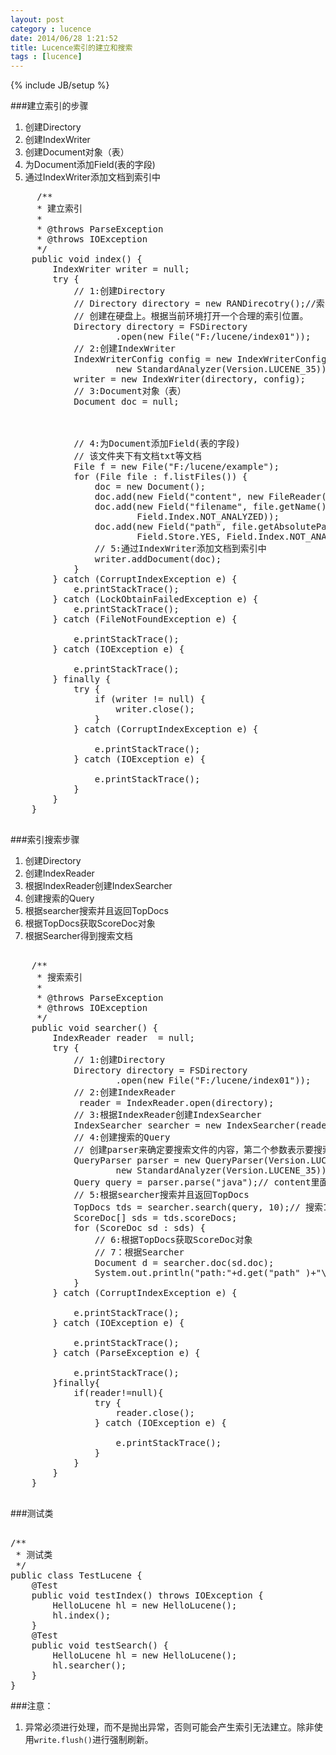```yaml
---
layout: post
category : lucence
date: 2014/06/28 1:21:52 
title: Lucence索引的建立和搜索
tags : [lucence]
---
```

{% include JB/setup %}

###建立索引的步骤
1. 创建Directory
2. 创建IndexWriter
3. 创建Document对象（表）
4. 为Document添加Field(表的字段)
5. 通过IndexWriter添加文档到索引中

<pre class="brush: java;">
     /**
     * 建立索引
     * 
     * @throws ParseException
     * @throws IOException
     */
    public void index() {
        IndexWriter writer = null;
        try {
            // 1:创建Directory
            // Directory directory = new RANDirecotry();//索引建立在内存中
            // 创建在硬盘上。根据当前环境打开一个合理的索引位置。
            Directory directory = FSDirectory
                    .open(new File("F:/lucene/index01"));
            // 2:创建IndexWriter
            IndexWriterConfig config = new IndexWriterConfig(Version.LUCENE_35,
                    new StandardAnalyzer(Version.LUCENE_35));
            writer = new IndexWriter(directory, config);
            // 3:Document对象（表）
            Document doc = null;



            // 4:为Document添加Field(表的字段)
            // 该文件夹下有文档txt等文档
            File f = new File("F:/lucene/example");
            for (File file : f.listFiles()) {
                doc = new Document();
                doc.add(new Field("content", new FileReader(file)));
                doc.add(new Field("filename", file.getName(), Field.Store.YES,
                        Field.Index.NOT_ANALYZED));
                doc.add(new Field("path", file.getAbsolutePath(),
                        Field.Store.YES, Field.Index.NOT_ANALYZED));
                // 5:通过IndexWriter添加文档到索引中
                writer.addDocument(doc);
            }
        } catch (CorruptIndexException e) {
            e.printStackTrace();
        } catch (LockObtainFailedException e) {
            e.printStackTrace();
        } catch (FileNotFoundException e) {
            
            e.printStackTrace();
        } catch (IOException e) {
            
            e.printStackTrace();
        } finally {
            try {
                if (writer != null) {
                    writer.close();
                }
            } catch (CorruptIndexException e) {
                
                e.printStackTrace();
            } catch (IOException e) {
                
                e.printStackTrace();
            }
        }
    }

</pre>

###索引搜索步骤
1. 创建Directory
2. 创建IndexReader
3. 根据IndexReader创建IndexSearcher
4. 创建搜索的Query
5. 根据searcher搜索并且返回TopDocs
6. 根据TopDocs获取ScoreDoc对象
7. 根据Searcher得到搜索文档

<pre class="brush: java;">

    /**
     * 搜索索引
     * 
     * @throws ParseException
     * @throws IOException
     */
    public void searcher() {
        IndexReader reader  = null;
        try {
            // 1:创建Directory
            Directory directory = FSDirectory
                    .open(new File("F:/lucene/index01"));
            // 2:创建IndexReader
             reader = IndexReader.open(directory);
            // 3:根据IndexReader创建IndexSearcher
            IndexSearcher searcher = new IndexSearcher(reader);
            // 4:创建搜索的Query
            // 创建parser来确定要搜索文件的内容，第二个参数表示要搜索的域
            QueryParser parser = new QueryParser(Version.LUCENE_35, "content",
                    new StandardAnalyzer(Version.LUCENE_35));
            Query query = parser.parse("java");// content里面包含java的文档
            // 5:根据searcher搜索并且返回TopDocs
            TopDocs tds = searcher.search(query, 10);// 搜索10条
            ScoreDoc[] sds = tds.scoreDocs;
            for (ScoreDoc sd : sds) {
                // 6:根据TopDocs获取ScoreDoc对象
                // 7：根据Searcher
                Document d = searcher.doc(sd.doc);
                System.out.println("path:"+d.get("path" )+"\t filename:" +d.get("filename"));
            }
        } catch (CorruptIndexException e) {
            
            e.printStackTrace();
        } catch (IOException e) {
            
            e.printStackTrace();
        } catch (ParseException e) {
            
            e.printStackTrace();
        }finally{
            if(reader!=null){
                try {
                    reader.close();
                } catch (IOException e) {
                    
                    e.printStackTrace();
                }
            }
        }
    }

</pre>

###测试类
<pre class="brush: java;">

/**
 * 测试类
 */
public class TestLucene {
    @Test
    public void testIndex() throws IOException {
        HelloLucene hl = new HelloLucene();
        hl.index();
    }
    @Test
    public void testSearch() {
        HelloLucene hl = new HelloLucene();
        hl.searcher();
    }
}
</pre>


###注意：
1. 异常必须进行处理，而不是抛出异常，否则可能会产生索引无法建立。除非使用<code>write.flush()</code>进行强制刷新。